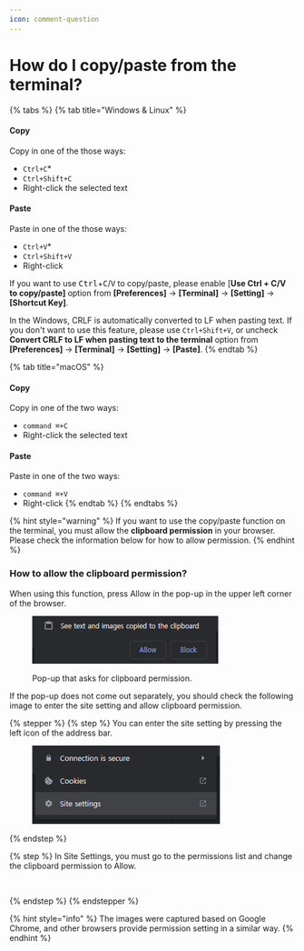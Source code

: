 ```yaml
---
icon: comment-question
---
```


# How do I copy/paste from the terminal?

{% tabs %}
{% tab title="Windows & Linux" %}
#### **Copy**

Copy in one of the those ways:

* <kbd>`Ctrl`</kbd>`+`<kbd>`C`</kbd>\*
* <kbd>`Ctrl`</kbd>`+`<kbd>`Shift`</kbd>`+`<kbd>`C`</kbd>
* Right-click the selected text

#### **Paste**

Paste in one of the those ways:

* <kbd>`Ctrl`</kbd>`+`<kbd>`V`</kbd>\*
* <kbd>`Ctrl`</kbd>`+`<kbd>`Shift`</kbd>`+`<kbd>`V`</kbd>
* Right-click

If you want to use <kbd>Ctrl</kbd>+<kbd>C</kbd>/<kbd>V</kbd> to copy/paste, please enable \[**Use Ctrl + C/V to copy/paste]** option from **\[Preferences]** → **\[Terminal]** → **\[Setting]** → **\[Shortcut Key]**.

In the Windows, CRLF is automatically converted to LF when pasting text. If you don't want to use this feature, please use <kbd>`Ctrl`</kbd>`+`<kbd>`Shift`</kbd>`+`<kbd>`V`</kbd>, or uncheck **Convert CRLF to LF when pasting text to the terminal** option from **\[Preferences]** → **\[Terminal]** → **\[Setting]** → **\[Paste]**.
{% endtab %}

{% tab title="macOS" %}
#### **Copy**

Copy in one of the two ways:

* <kbd>`command ⌘`</kbd>`+`<kbd>`C`</kbd>
* Right-click the selected text

#### **Paste**

Paste in one of the two ways:

* <kbd>`command ⌘`</kbd>`+`<kbd>`V`</kbd>
* Right-click
{% endtab %}
{% endtabs %}

{% hint style="warning" %}
If you want to use the copy/paste function on the terminal, you must allow the **clipboard permission** in your browser. Please check the information below for how to allow permission.
{% endhint %}

### How to allow the clipboard permission? <a href="#how-to-allow-the-clipboard-permission" id="how-to-allow-the-clipboard-permission"></a>

When using this function, press Allow in the pop-up in the upper left corner of the browser.

<figure><img src="../../.gitbook/assets/Mask group.png" alt=""><figcaption><p>Pop-up that asks for clipboard permission.</p></figcaption></figure>

If the pop-up does not come out separately, you should check the following image to enter the site setting and allow clipboard permission.



{% stepper %}
{% step %}
You can enter the site setting by pressing the left icon of the address bar.

<figure><img src="../../.gitbook/assets/Mask group (1).png" alt=""><figcaption></figcaption></figure>
{% endstep %}

{% step %}
In Site Settings, you must go to the permissions list and change the clipboard permission to Allow.

<figure><img src="https://help.goorm.io/~gitbook/image?url=https%3A%2F%2F2181851870-files.gitbook.io%2F%7E%2Ffiles%2Fv0%2Fb%2Fgitbook-x-prod.appspot.com%2Fo%2Fspaces%252F-Lq-Q9LciN1X9EABxGkt%252Fuploads%252FdASuJCgipkzFyv0NIyiv%252Fimage.png%3Falt%3Dmedia%26token%3D19c806e2-2d44-43de-919a-63315e704512&#x26;width=768&#x26;dpr=4&#x26;quality=100&#x26;sign=25dc619c&#x26;sv=2" alt=""><figcaption></figcaption></figure>
{% endstep %}
{% endstepper %}

{% hint style="info" %}
The images were captured based on Google Chrome, and other browsers provide permission setting in a similar way.
{% endhint %}
